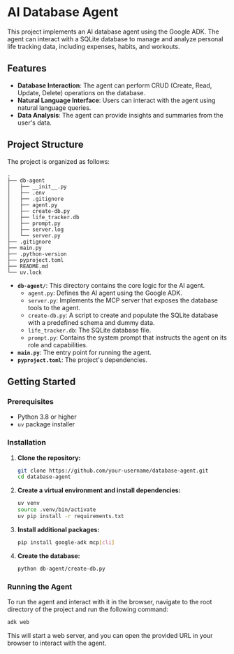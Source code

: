 # AI Database Agent

This project implements an AI database agent using the Google ADK. The agent can interact with a SQLite database to manage and analyze personal life tracking data, including expenses, habits, and workouts.

## Features

- **Database Interaction**: The agent can perform CRUD (Create, Read, Update, Delete) operations on the database.
- **Natural Language Interface**: Users can interact with the agent using natural language queries.
- **Data Analysis**: The agent can provide insights and summaries from the user's data.

## Project Structure

The project is organized as follows:

```
.
├── db-agent
│   ├── __init__.py
│   ├── .env
│   ├── .gitignore
│   ├── agent.py
│   ├── create-db.py
│   ├── life_tracker.db
│   ├── prompt.py
│   ├── server.log
│   └── server.py
├── .gitignore
├── main.py
├── .python-version
├── pyproject.toml
├── README.md
└── uv.lock
```

- **`db-agent/`**: This directory contains the core logic for the AI agent.
  - `agent.py`: Defines the AI agent using the Google ADK.
  - `server.py`: Implements the MCP server that exposes the database tools to the agent.
  - `create-db.py`: A script to create and populate the SQLite database with a predefined schema and dummy data.
  - `life_tracker.db`: The SQLite database file.
  - `prompt.py`: Contains the system prompt that instructs the agent on its role and capabilities.
- **`main.py`**: The entry point for running the agent.
- **`pyproject.toml`**: The project's dependencies.

## Getting Started

### Prerequisites

- Python 3.8 or higher
- `uv` package installer

### Installation

1. **Clone the repository:**

   ```bash
   git clone https://github.com/your-username/database-agent.git
   cd database-agent
   ```

2. **Create a virtual environment and install dependencies:**

   ```bash
   uv venv
   source .venv/bin/activate
   uv pip install -r requirements.txt
   ```

3. **Install additional packages:**

   ```bash
   pip install google-adk mcp[cli]
   ```

4. **Create the database:**

   ```bash
   python db-agent/create-db.py
   ```

### Running the Agent

To run the agent and interact with it in the browser, navigate to the root directory of the project and run the following command:

```bash
adk web
```

This will start a web server, and you can open the provided URL in your browser to interact with the agent.
